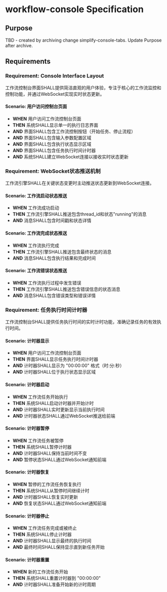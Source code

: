 # workflow-console Specification

## Purpose
TBD - created by archiving change simplify-console-tabs. Update Purpose after archive.
## Requirements
### Requirement: Console Interface Layout
工作流控制台界面SHALL提供简洁直观的用户体验，专注于核心的工作流监控和控制功能，并通过WebSocket实现实时状态更新。

#### Scenario: 用户访问控制台页面
- **WHEN** 用户访问工作流控制台页面
- **THEN** 系统SHALL显示单一的执行日志界面
- **AND** 界面SHALL包含工作流控制按钮（开始任务、停止流程）
- **AND** 界面SHALL包含输入参数配置区域
- **AND** 界面SHALL包含执行状态显示区域
- **AND** 界面SHALL包含任务执行时间计时器
- **AND** 系统SHALL建立WebSocket连接以接收实时状态更新

### Requirement: WebSocket状态推送机制
工作流引擎SHALL在关键状态变更时主动推送状态更新到WebSocket连接。

#### Scenario: 工作流启动状态推送
- **WHEN** 工作流成功启动
- **THEN** 工作流引擎SHALL推送包含thread_id和状态"running"的消息
- **AND** 消息SHALL包含时间戳和状态详情

#### Scenario: 工作流完成状态推送
- **WHEN** 工作流执行完成
- **THEN** 工作流引擎SHALL推送包含最终状态的消息
- **AND** 消息SHALL包含执行结果和完成时间

#### Scenario: 工作流错误状态推送
- **WHEN** 工作流执行过程中发生错误
- **THEN** 工作流引擎SHALL推送包含错误信息的状态消息
- **AND** 消息SHALL包含错误类型和错误详情

### Requirement: 任务执行时间计时器
工作流控制台SHALL提供任务执行时间的实时计时功能，准确记录任务的有效执行时间。

#### Scenario: 计时器显示
- **WHEN** 用户访问工作流控制台页面
- **THEN** 界面SHALL显示任务执行时间计时器
- **AND** 计时器SHALL显示为 "00:00:00" 格式（时:分:秒）
- **AND** 计时器SHALL位于执行状态显示区域

#### Scenario: 计时器启动
- **WHEN** 工作流任务开始执行
- **THEN** 系统SHALL启动计时器并开始计时
- **AND** 计时器SHALL实时更新显示当前执行时间
- **AND** 计时器状态SHALL通过WebSocket推送给前端

#### Scenario: 计时器暂停
- **WHEN** 工作流任务被暂停
- **THEN** 系统SHALL暂停计时器
- **AND** 计时器SHALL保持当前时间不变
- **AND** 暂停状态SHALL通过WebSocket通知前端

#### Scenario: 计时器恢复
- **WHEN** 暂停的工作流任务恢复执行
- **THEN** 系统SHALL从暂停时间继续计时
- **AND** 计时器SHALL恢复实时更新
- **AND** 恢复状态SHALL通过WebSocket通知前端

#### Scenario: 计时器停止
- **WHEN** 工作流任务完成或被终止
- **THEN** 系统SHALL停止计时器
- **AND** 计时器SHALL显示最终的执行时间
- **AND** 最终时间SHALL保持显示直到新任务开始

#### Scenario: 计时器重置
- **WHEN** 新的工作流任务开始
- **THEN** 系统SHALL重置计时器到 "00:00:00"
- **AND** 计时器SHALL准备开始新的计时周期


